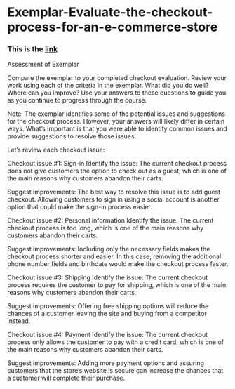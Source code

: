 # Exemplar-Evaluate-the-checkout-process-for-an-e-commerce-store


### This is the [link](https://docs.google.com/document/d/1EDH4QDza682--Ea0Rv9CeRaEAlcNJthJKYLu4TfGoow/edit#heading=h.5lexve56zjit)


Assessment of Exemplar

Compare the exemplar to your completed checkout evaluation. Review your work using each of the criteria in the exemplar. What did you do well? Where can you improve? Use your answers to these questions to guide you as you continue to progress through the course. 

Note: The exemplar identifies some of the potential issues and suggestions for the checkout process. However, your answers will likely differ in certain ways. What’s important is that you were able to identify common issues and provide suggestions to resolve those issues.

Let’s review each checkout issue:

Checkout issue #1: Sign-in
Identify the issue: The current checkout process does not give customers the option to check out as a guest, which is one of the main reasons why customers abandon their carts.

Suggest improvements: The best way to resolve this issue is to add guest checkout. Allowing customers to sign in using a social account is another option that could make the sign-in process easier.

Checkout issue #2: Personal information
Identify the issue: The current checkout process is too long, which is one of the main reasons why customers abandon their carts.

Suggest improvements: Including only the necessary fields makes the checkout process shorter and easier. In this case, removing the additional phone number fields and birthdate would make the checkout process faster.

Checkout issue #3: Shipping
Identify the issue: The current checkout process requires the customer to pay for shipping, which is one of the main reasons why customers abandon their carts.

Suggest improvements: Offering free shipping options will reduce the chances of a customer leaving the site and buying from a competitor instead.

Checkout issue #4: Payment
Identify the issue: The current checkout process only allows the customer to pay with a credit card, which is one of the main reasons why customers abandon their carts.

Suggest improvements: Adding more payment options and assuring customers that the store’s website is secure can increase the chances that a customer will complete their purchase.


